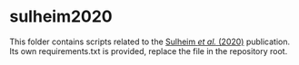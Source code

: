 # sulheim2020
This folder contains scripts related to the [Sulheim _et al._ (2020)](https://doi.org/10.1016/j.isci.2020.101525) publication. Its own requirements.txt is provided, replace the file in the repository root.
